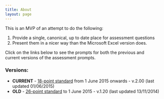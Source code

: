 ```yaml
---
title: About
layout: page
---
```


This is an MVP of an attempt to do the following:

1. Provide a single, canonical, up to date place for assessment questions
2. Present them in a nicer way than the Microsoft Excel version does.

Click on the links below to see the prompts for both the previous and current versions of the assessment prompts.

### Versions:

* **CURRENT** - [18-point standard](/service-standard/v2/alpha/) from 1 June 2015 onwards - v.2.00 (last updated 01/06/2015)
* **OLD** - [26-point standard](/service-standard/v1/alpha/) to 1 June 2015 - v.1.20 (last updated 13/11/2014)

